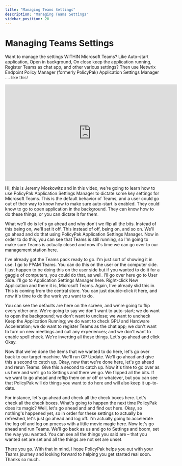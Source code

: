 ```yaml
---
title: "Managing Teams Settings"
description: "Managing Teams Settings"
sidebar_position: 20
---
```

# Managing Teams Settings

Want to manage the settings WITHIN Microsoft Teams? Like Auto-start application, Open in background,
On close keep the application running, Register Teams as chat app, and other various settings? Then
use Netwrix Endpoint Policy Manager (formerly PolicyPak) Application Settings Manager .... like this!

<iframe width="560" height="315" src="https://www.youtube.com/embed/namIG4Br1Kw" title="Endpoint Policy Manager Application Settings Manager: Managing Teams Settings" frameborder="0" allow="accelerometer; autoplay; clipboard-write; encrypted-media; gyroscope; picture-in-picture; web-share" referrerpolicy="strict-origin-when-cross-origin" allowfullscreen="1"></iframe>

Hi, this is Jeremy Moskowitz and in this video, we're going to learn how to use PolicyPak
Application Settings Manager to dictate some key settings for Microsoft Teams. This is the default
behavior of Teams, and a user could go out of their way to know how to make sure auto-start is
enabled. They could know to go to open application in the background. They can know how to do these
things, or you can dictate it for them.

What we'll do is let's go ahead and why don't we flip all the bits. Instead of this being on, we'll
set it off. This instead of off, being on, and so on. We'll go ahead and do that using PolicyPak
Application Settings Manager. Now in order to do this, you can see that Teams is still running, so
I'm going to make sure Teams is actually closed and now it's time we can go over to our management
station here.

I've already got the Teams pack ready to go. I'm just sort of showing it in use. I go to PPAM Teams.
You can do this on the user or the computer side. I just happen to be doing this on the user side
but if you wanted to do it for a gaggle of computers, you could do that, as well. I'll go over here
go to User Side. I'll go to Application Settings Manager here. Right-click New Application and there
it is, Microsoft Teams. Again, I've already slid this in. This is coming from the central store. You
can just double-click it here, and now it's time to do the work you want to do.

You can see the defaults are here on the screen, and we're going to flip every other one. We're
going to say we don't want to auto-start; we do want to open the background; we don't want to
unclose; we want to uncheck Keep the Application Running; we do want to check GPU and Hardware
Acceleration; we do want to register Teams as the chat app; we don't want to turn on new meetings
and call any experiences; and we don't want to enable spell check. We're inverting all these things.
Let's go ahead and click Okay.

Now that we've done the items that we wanted to do here, let's go over back to our target machine.
We'll run GP Update. We'll go ahead and give this a second to catch up. Okay, now that we're done
here, let's go ahead and rerun Teams. Give this a second to catch up. Now it's time to go over as us
here and we'll go to Settings and there we go. We flipped all the bits. If we want to go ahead and
reflip them on or off or whatever, but you can see that PolicyPak will do things you want to do here
and will also keep it up-to-date.

For instance, let's go ahead and check all the check boxes here. Let's check all the check boxes.
What's going to happen the next time PolicyPak does its magic? Well, let's go ahead and and find out
here. Okay, so nothing's happened yet, so in order for these settings to actually be refreshed,
let's just go ahead and log off. I'm actually going to accelerate the log off and log on process
with a little movie magic here. Now let's go ahead and run Teams. We'll go back as us and go to
Settings and boom, set the way you wanted. You can see all the things you said are – that you wanted
set are set and all the things are not set are unset.

There you go. With that in mind, I hope PolicyPak helps you out with your Teams journey and looking
forward to helping you get started real soon. Thanks so much.
